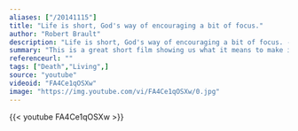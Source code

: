 ```yaml
---
aliases: ["/20141115"]
title: "Life is short, God's way of encouraging a bit of focus."
author: "Robert Brault"
description: "Life is short, God's way of encouraging a bit of focus. - Robert Brault quotes from GetInspired365.com"
summary: "This is a great short film showing us what it means to make it count. After the murder of his mother at 16, Elvis escaped poverty and is now a graphic designer. We have time to achieve our goals, but do we have the inclination?"
referenceurl: ""
tags: ["Death","Living",]
source: "youtube"
videoid: "FA4Ce1qOSXw"
image: "https://img.youtube.com/vi/FA4Ce1qOSXw/0.jpg"
---
```


{{< youtube FA4Ce1qOSXw >}}
